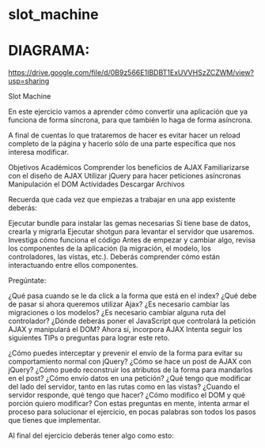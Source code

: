 # slot_machine
# DIAGRAMA:
https://drive.google.com/file/d/0B9z566E1IBDBT1ExUVVHSzZCZWM/view?usp=sharing

Slot Machine

En este ejercicio vamos a aprender cómo convertir una aplicación que ya funciona de forma síncrona, para que también lo haga de forma asíncrona.

A final de cuentas lo que trataremos de hacer es evitar hacer un reload completo de la página y hacerlo sólo de una parte específica que nos interesa modificar.

Objetivos Académicos
Comprender los beneficios de AJAX
Familiarizarse con el diseño de AJAX
Utilizar jQuery para hacer peticiones asíncronas
Manipulación el DOM
Actividades
Descargar Archivos

Recuerda que cada vez que empiezas a trabajar en una app existente deberás:

Ejecutar bundle para instalar las gemas necesarias
Si tiene base de datos, crearla y migrarla
Ejecutar shotgun para levantar el servidor que usaremos.
Investiga cómo funciona el código
Antes de empezar y cambiar algo, revisa los componentes de la aplicación (la migración, el modelo, los controladores, las vistas, etc.). Deberás comprender cómo están interactuando entre ellos componentes.

Pregúntate:

¿Qué pasa cuando se le da click a la forma que está en el index?
¿Qué debe de pasar si ahora queremos utilizar Ajax?
¿Es necesario cambiar las migraciones o los modelos?
¿Es necesario cambiar alguna ruta del controlador?
¿Dónde deberás poner el JavaScript que controlará la petición AJAX y manipulará el DOM?
Ahora sí, incorpora AJAX
Intenta seguir los siguientes TIPs o preguntas para lograr este reto.

¿Cómo puedes interceptar y prevenir el envío de la forma para evitar su comportamiento normal con jQuery?
¿Cómo se hace un post de AJAX con jQuery?
¿Cómo puedo reconstruir los atributos de la forma para mandarlos en el post?
¿Cómo envío datos en una petición?
¿Qué tengo que modificar del lado del servidor, tanto en las rutas como en las vistas?
¿Cuando el servidor responde, qué tengo que hacer?
¿Cómo modifico el DOM y qué porción quiero modificar?
Con estas preguntas en mente, intenta armar el proceso para solucionar el ejercicio, en pocas palabras son todos los pasos que tienes que implementar.

Al final del ejercicio deberás tener algo como esto:
